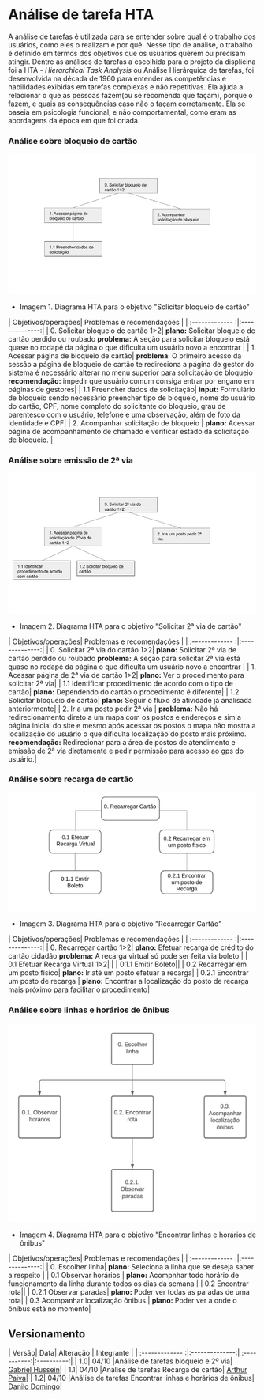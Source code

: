 # Análise de tarefa HTA
 A análise de tarefas é utilizada para se entender sobre qual é o trabalho dos usuários, como eles o realizam e por quê. Nesse tipo de análise, o trabalho é definido em termos dos objetivos que os usuários querem ou precisam atingir. Dentre as análises de tarefas a escolhida para o projeto da displicina foi a HTA - _Hierarchical Task Analysis_ ou Análise Hierárquica de tarefas, foi desenvolvida na década de 1960 para entender as competências e habilidades exibidas em tarefas complexas e não repetitivas. Ela ajuda a relacionar o que as pessoas fazem(ou se recomenda que façam), porque o fazem, e quais as consequências caso não o façam corretamente. Ela se baseia em psicologia funcional, e não comportamental, como eram as abordagens da época em que foi criada.

### __Análise sobre bloqueio de cartão__

![alt text](../images/bloqueio.png)

* Imagem 1. Diagrama HTA para o objetivo "Solicitar bloqueio de cartão"

| Objetivos/operações| Problemas e recomendações |
| :------------- :|:--------------:|
| 0. Solicitar bloqueio de cartão 1>2| __plano:__ Solicitar bloqueio de cartão perdido ou roubado __problema:__ A seção para solicitar bloqueio está quase no rodapé da página o que dificulta um usuário novo a encontrar |
| 1. Acessar página de bloqueio de cartão| __problema__: O primeiro acesso da sessão a página de bloqueio de cartão te redireciona a página de gestor do sistema é necessário alterar no menu superior para solicitação de bloqueio __recomendação:__ impedir que usuário comum consiga entrar por engano em páginas de gestores|
| 1.1 Preencher dados de solicitação| __input:__ Formulário de bloqueio sendo necessário preencher tipo de bloqueio, nome do usuário do cartão, CPF, nome completo do solicitante do bloqueio, grau de parentesco com o usuário, telefone e uma observação, além de foto da identidade e CPF|
| 2. Acompanhar solicitação de bloqueio | __plano:__ Acessar página de acompanhamento de chamado e verificar estado da solicitação de bloqueio. |

### __Análise sobre emissão de 2ª via__

![alt text](../images/2via.png)

* Imagem 2. Diagrama HTA para o objetivo "Solicitar 2ª via de cartão"

| Objetivos/operações| Problemas e recomendações |
| :------------- :|:--------------:|
| 0. Solicitar 2ª via do cartão 1>2| __plano:__ Solicitar 2ª via de cartão perdido ou roubado __problema:__ A seção para solicitar 2ª via está quase no rodapé da página o que dificulta um usuário novo a encontrar |
| 1. Acessar página de 2ª via de cartão 1>2| __plano:__ Ver o procedimento para solicitar 2ª via|
| 1.1 Identificar procedimento de acordo com o tipo de cartão| __plano:__ Dependendo do cartão o procedimento é diferente|
| 1.2 Solicitar bloqueio de cartão| __plano:__ Seguir o fluxo de atividade já analisada anteriormente|
| 2. Ir a um posto pedir 2ª via | __problema:__ Não há redirecionamento direto a um mapa com os postos e endereços e sim a página inicial do site e mesmo após acessar os postos o mapa não mostra a localização do usuário o que dificulta localização do posto mais próximo. __recomendação:__ Redirecionar para a área de postos de atendimento e emissão de 2ª via diretamente e pedir permissão para acesso ao gps do usuário.|

### __Análise sobre recarga de cartão__

![alt text](../images/recarga.png)

* Imagem 3. Diagrama HTA para o objetivo "Recarregar Cartão"

| Objetivos/operações| Problemas e recomendações |
| :------------- :|:--------------:|
| 0. Recarregar cartão 1>2| __plano:__ Efetuar recarga de crédito do cartão cidadão __problema:__ A recarga virtual só pode ser feita via boleto |
| 0.1 Efetuar Recarga Virtual 1>2| |
| 0.1.1 Emitir Boleto||
| 0.2 Recarregar em um posto físico| __plano:__ Ir até um posto efetuar a recarga|
| 0.2.1 Encontrar um posto de recarga | __plano:__ Encontrar a localização do posto de recarga mais próximo para facilitar o procedimento|

### __Análise sobre linhas e horários de ônibus__

![alt text](../images/horario_linha.png)

* Imagem 4. Diagrama HTA para o objetivo "Encontrar linhas e horários de ônibus"

| Objetivos/operações| Problemas e recomendações |
| :------------- :|:--------------:|
| 0. Escolher linha| __plano:__ Seleciona a linha que se deseja saber a respeito  |
| 0.1 Observar horários | __plano:__ Acompnhar todo horário de funcionamento da linha durante todos os dias da semana  |
| 0.2 Encontrar rota||
| 0.2.1 Observar paradas| __plano:__ Poder ver todas as paradas de uma rota|
| 0.3 Acompanhar localização ônibus | __plano:__ Poder ver a onde o ônibus está no momento|

## Versionamento
| Versão| Data| Alteração | Integrante |
| :------------- :|:--------------:| :-----------:|:----------:|
| 1.0| 04/10 |Análise de tarefas bloqueio e 2º via| [Gabriel Hussein](https://github.com/GabrielHussein)|
| 1.1| 04/10 |Análise de tarefas Recarga de cartão| [Arthur Paiva](https://github.com/ArthurPaivaT)|
| 1.2| 04/10 |Análise de tarefas Encontrar linhas e horários de ônibus| [Danilo Domingo](https://github.com/danilow200)|


